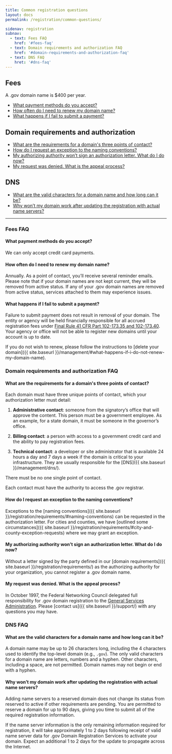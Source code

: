 ```yaml
---
title: Common registration questions
layout: docs
permalink: /registration/common-questions/

sidenav: registration
subnav:
  - text: Fees FAQ
    href: '#fees-faq'
  - text: Domain requirements and authorization FAQ
    href: '#domain-requirements-and-authorization-faq'
  - text: DNS FAQ
    hret: '#dns-faq'
---
```


## Fees
A .gov domain name is $400 per year.

* [What payment methods do you accept?](#what-payment-methods-do-you-accept)
* [How often do I need to renew my domain name?](#how-often-do-i-need-to-renew-my-domain-name)
* [What happens if I fail to submit a payment?](#what-happens-if-i-fail-to-submit-a-payment)

## Domain requirements and authorization
* [What are the requirements for a domain's three points of contact?](#what-are-the-requirements-for-a-domains-three-points-of-contact)
* [How do I request an exception to the naming conventions?](#how-do-i-request-an-exception-to-the-naming-conventions)
* [My authorizing authority won’t sign an authorization letter. What do I do now?](#my-authorizing-authority-wont-sign-an-authorization-letter-what-do-i-do-now)
* [My request was denied. What is the appeal process?](#my-request-was-denied-what-is-the-appeal-process)

## DNS
* [What are the valid characters for a domain name and how long can it be?](#what-are-the-valid-characters-for-a-domain-name-and-how-long-can-it-be)
* [Why won’t my domain work after updating the registration with actual name servers?](#why-wont-my-domain-work-after-updating-the-registration-with-actual-name-servers)
***

### Fees FAQ
#### What payment methods do you accept?

We can only accept credit card payments.

#### How often do I need to renew my domain name?

Annually. As a point of contact, you’ll receive several reminder emails. Please note that if your domain names are not kept current, they will be removed from active status. If any of your .gov domain names are removed from active status, services attached to them may experience issues.

#### What happens if I fail to submit a payment?

Failure to submit payment does not result in removal of your domain. The entity or agency will be held financially responsible for all accrued registration fees under [Final Rule 41 CFR Part 102-173.35 and 102-173.40](https://www.ecfr.gov/cgi-bin/text-idx?mc=true&node=pt41.3.102_6173&rgn=div5#se41.3.102_6173_150). Your agency or office will not be able to register new domains until your account is up to date.

If you do not wish to renew, please follow the instructions to [delete your domain]({{ site.baseurl }}/management/#what-happens-if-i-do-not-renew-my-domain-name).


### Domain requirements and authorization FAQ
#### What are the requirements for a domain's three points of contact?

Each domain must have three unique points of contact, which your authorization letter must detail:

1. **Administrative contact**: someone from the signatory’s office that will approve the content. This person must be a government employee. As an example, for a state domain, it must be someone in the governor’s office.

2. **Billing contact**: a person with access to a government credit card and the ability to pay registration fees.

3. **Technical contact**: a developer or site administrator that is available 24 hours a day and 7 days a week if the domain is critical to your infrastructure. They are usually responsible for the [DNS]({{ site.baseurl }}/management/dns/).

There must be no one single point of contact.

Each contact must have the authority to access the .gov registrar.

#### How do I request an exception to the naming conventions?

Exceptions to the [naming conventions]({{ site.baseurl }}/registration/requirements/#naming-conventions) can be requested in the authorization letter. For cities and counties, we have [outlined some circumstances]({{ site.baseurl }}/registration/requirements/#city-and-county-exception-requests) where we may grant an exception.

#### My authorizing authority won’t sign an authorization letter. What do I do now?

Without a letter signed by the party defined in our [domain requirements]({{ site.baseurl }}/registration/requirements/) as the authorizing authority for your organization, you cannot register a .gov domain name.

#### My request was denied. What is the appeal process?

In October 1997, the Federal Networking Council delegated full responsibility for .gov domain registration to the [General Services Administration](https://www.gsa.gov). Please [contact us]({{ site.baseurl }}/support/) with any questions you may have.

### DNS FAQ
#### What are the valid characters for a domain name and how long can it be?

A domain name may be up to 26 characters long, including the 4 characters used to identify the top-level domain (e.g., `.gov`). The only valid characters for a domain name are letters, numbers and a hyphen. Other characters, including a space, are not permitted. Domain names may not begin or end with a hyphen.

#### Why won’t my domain work after updating the registration with actual name servers?

Adding name servers to a reserved domain does not change its status from reserved to active if other requirements are pending. You are permitted to reserve a domain for up to 90 days, giving you time to submit all of the required registration information.

If the name server information is the only remaining information required for registration, it will take approximately 1 to 2 days following receipt of valid name server data for .gov Domain Registration Services to activate your domain. Expect an additional 1 to 2 days for the update to propagate across the Internet.
